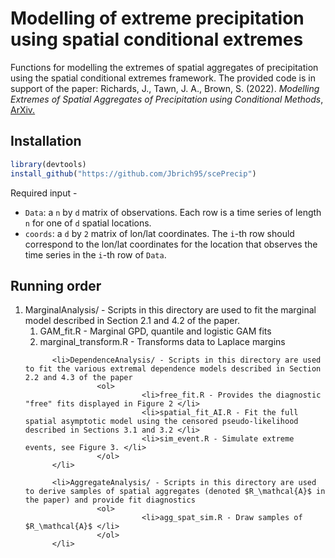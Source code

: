 # Modelling of extreme precipitation using spatial conditional extremes
Functions for modelling the extremes of spatial aggregates of precipitation using the spatial conditional extremes framework. The provided code is in support of the paper:
Richards, J., Tawn, J. A., Brown, S. (2022). <i>Modelling Extremes of Spatial Aggregates of Precipitation using Conditional Methods</i>, <a href = "https://arxiv.org/pdf/2102.10906.pdf">ArXiv.</a>
## Installation

```r
library(devtools)
install_github("https://github.com/Jbrich95/scePrecip")
```
Required input - <ul> 
          <li> `Data`: a `n` by `d` matrix of observations. Each row is a time series of length `n` for one of `d` spatial locations. </li>
          <li> `coords`: a `d` by `2` matrix of lon/lat coordinates. The `i`-th row should correspond to the lon/lat coordinates for the location that observes the time series in the `i`-th row of `Data`. </li>
</ul>

## Running order     

<ol>
          <li> MarginalAnalysis/ - Scripts in this directory are used to fit the marginal model described in Section 2.1 and 4.2 of the paper.
                    <ol>
                              <li> GAM_fit.R - Marginal GPD, quantile and logistic GAM fits </li>
                              <li> marginal_transform.R - Transforms data to Laplace margins </li>
                    </ol>
          </li>
          
          <li>DependenceAnalysis/ - Scripts in this directory are used to fit the various extremal dependence models described in Section 2.2 and 4.3 of the paper
                    <ol>
                              <li>free_fit.R - Provides the diagnostic "free" fits displayed in Figure 2 </li>
                              <li>spatial_fit_AI.R - Fit the full spatial asymptotic model using the censored pseudo-likelihood described in Sections 3.1 and 3.2 </li>
                              <li>sim_event.R - Simulate extreme events, see Figure 3. </li>
                    </ol>
          </li>

          <li>AggregateAnalysis/ - Scripts in this directory are used to derive samples of spatial aggregates (denoted $R_\mathcal{A}$ in the paper) and provide fit diagnostics 
                    <ol>
                              <li>agg_spat_sim.R - Draw samples of $R_\mathcal{A}$ </li>
                    </ol>
          </li>
    
</ol>
